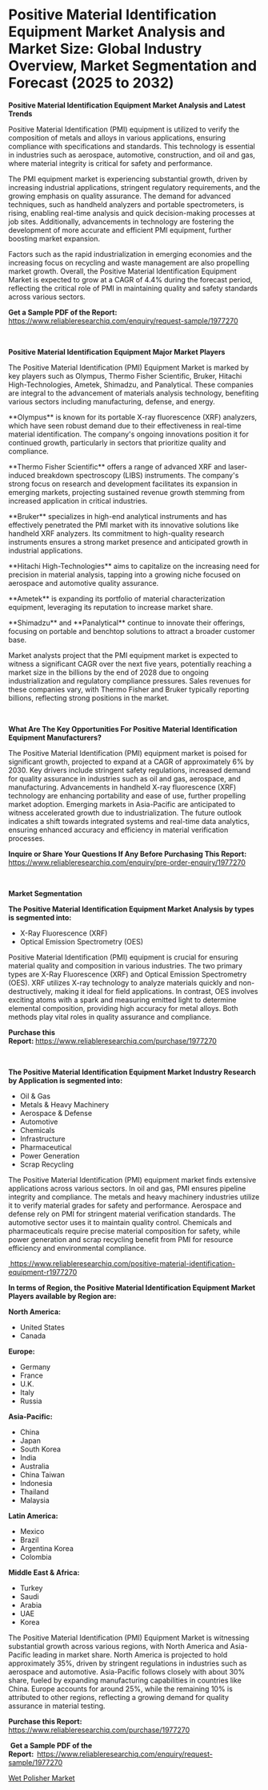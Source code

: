 <p><h1>Positive Material Identification Equipment Market Analysis and Market Size: Global Industry Overview, Market Segmentation and Forecast (2025 to 2032)</h1></p><p><strong>Positive Material Identification Equipment Market Analysis and Latest Trends</strong></p>
<p><p>Positive Material Identification (PMI) equipment is utilized to verify the composition of metals and alloys in various applications, ensuring compliance with specifications and standards. This technology is essential in industries such as aerospace, automotive, construction, and oil and gas, where material integrity is critical for safety and performance. </p><p>The PMI equipment market is experiencing substantial growth, driven by increasing industrial applications, stringent regulatory requirements, and the growing emphasis on quality assurance. The demand for advanced techniques, such as handheld analyzers and portable spectrometers, is rising, enabling real-time analysis and quick decision-making processes at job sites. Additionally, advancements in technology are fostering the development of more accurate and efficient PMI equipment, further boosting market expansion.</p><p>Factors such as the rapid industrialization in emerging economies and the increasing focus on recycling and waste management are also propelling market growth. Overall, the Positive Material Identification Equipment Market is expected to grow at a CAGR of 4.4% during the forecast period, reflecting the critical role of PMI in maintaining quality and safety standards across various sectors.</p></p>
<p><strong>Get a Sample PDF of the Report:&nbsp;</strong> <a href="https://www.reliableresearchiq.com/enquiry/request-sample/1977270?utm_campaign=3513&utm_medium=2&utm_source=Github&utm_content=ia&utm_term=10042025&utm_id=positive-material-identification-equipment">https://www.reliableresearchiq.com/enquiry/request-sample/1977270</a></p>
<p>&nbsp;</p>
<p><strong>Positive Material Identification Equipment Major Market Players</strong></p>
<p><p>The Positive Material Identification (PMI) Equipment Market is marked by key players such as Olympus, Thermo Fisher Scientific, Bruker, Hitachi High-Technologies, Ametek, Shimadzu, and Panalytical. These companies are integral to the advancement of materials analysis technology, benefiting various sectors including manufacturing, defense, and energy.</p><p>**Olympus** is known for its portable X-ray fluorescence (XRF) analyzers, which have seen robust demand due to their effectiveness in real-time material identification. The company's ongoing innovations position it for continued growth, particularly in sectors that prioritize quality and compliance.</p><p>**Thermo Fisher Scientific** offers a range of advanced XRF and laser-induced breakdown spectroscopy (LIBS) instruments. The company's strong focus on research and development facilitates its expansion in emerging markets, projecting sustained revenue growth stemming from increased application in critical industries.</p><p>**Bruker** specializes in high-end analytical instruments and has effectively penetrated the PMI market with its innovative solutions like handheld XRF analyzers. Its commitment to high-quality research instruments ensures a strong market presence and anticipated growth in industrial applications.</p><p>**Hitachi High-Technologies** aims to capitalize on the increasing need for precision in material analysis, tapping into a growing niche focused on aerospace and automotive quality assurance.</p><p>**Ametek** is expanding its portfolio of material characterization equipment, leveraging its reputation to increase market share. </p><p>**Shimadzu** and **Panalytical** continue to innovate their offerings, focusing on portable and benchtop solutions to attract a broader customer base.</p><p>Market analysts project that the PMI equipment market is expected to witness a significant CAGR over the next five years, potentially reaching a market size in the billions by the end of 2028 due to ongoing industrialization and regulatory compliance pressures. Sales revenues for these companies vary, with Thermo Fisher and Bruker typically reporting billions, reflecting strong positions in the market.</p></p>
<p>&nbsp;</p>
<p><strong>What Are The Key Opportunities For Positive Material Identification Equipment Manufacturers?</strong></p>
<p><p>The Positive Material Identification (PMI) equipment market is poised for significant growth, projected to expand at a CAGR of approximately 6% by 2030. Key drivers include stringent safety regulations, increased demand for quality assurance in industries such as oil and gas, aerospace, and manufacturing. Advancements in handheld X-ray fluorescence (XRF) technology are enhancing portability and ease of use, further propelling market adoption. Emerging markets in Asia-Pacific are anticipated to witness accelerated growth due to industrialization. The future outlook indicates a shift towards integrated systems and real-time data analytics, ensuring enhanced accuracy and efficiency in material verification processes.</p></p>
<p><strong>Inquire or Share Your Questions If Any Before Purchasing This Report:</strong> <a href="https://www.reliableresearchiq.com/enquiry/pre-order-enquiry/1977270?utm_campaign=3513&utm_medium=2&utm_source=Github&utm_content=ia&utm_term=10042025&utm_id=positive-material-identification-equipment">https://www.reliableresearchiq.com/enquiry/pre-order-enquiry/1977270</a></p>
<p>&nbsp;</p>
<p><strong>Market Segmentation</strong></p>
<p><strong>The Positive Material Identification Equipment Market Analysis by types is segmented into:</strong></p>
<p><ul><li>X-Ray Fluorescence (XRF)</li><li>Optical Emission Spectrometry (OES)</li></ul></p>
<p><p>Positive Material Identification (PMI) equipment is crucial for ensuring material quality and composition in various industries. The two primary types are X-Ray Fluorescence (XRF) and Optical Emission Spectrometry (OES). XRF utilizes X-ray technology to analyze materials quickly and non-destructively, making it ideal for field applications. In contrast, OES involves exciting atoms with a spark and measuring emitted light to determine elemental composition, providing high accuracy for metal alloys. Both methods play vital roles in quality assurance and compliance.</p></p>
<p><strong>Purchase this Report:&nbsp;</strong><a href="https://www.reliableresearchiq.com/purchase/1977270?utm_campaign=3513&utm_medium=2&utm_source=Github&utm_content=ia&utm_term=10042025&utm_id=positive-material-identification-equipment">https://www.reliableresearchiq.com/purchase/1977270</a></p>
<p>&nbsp;</p>
<p><strong>The Positive Material Identification Equipment Market Industry Research by Application is segmented into:</strong></p>
<p><ul><li>Oil & Gas</li><li>Metals & Heavy Machinery</li><li>Aerospace & Defense</li><li>Automotive</li><li>Chemicals</li><li>Infrastructure</li><li>Pharmaceutical</li><li>Power Generation</li><li>Scrap Recycling</li></ul></p>
<p><p>The Positive Material Identification (PMI) equipment market finds extensive applications across various sectors. In oil and gas, PMI ensures pipeline integrity and compliance. The metals and heavy machinery industries utilize it to verify material grades for safety and performance. Aerospace and defense rely on PMI for stringent material verification standards. The automotive sector uses it to maintain quality control. Chemicals and pharmaceuticals require precise material composition for safety, while power generation and scrap recycling benefit from PMI for resource efficiency and environmental compliance.</p></p>
<p><a href="https://www.reliableresearchiq.com/positive-material-identification-equipment-r1977270?utm_campaign=3513&utm_medium=2&utm_source=Github&utm_content=ia&utm_term=10042025&utm_id=positive-material-identification-equipment">&nbsp;https://www.reliableresearchiq.com/positive-material-identification-equipment-r1977270</a></p>
<p><strong>In terms of Region, the Positive Material Identification Equipment Market Players available by Region are:</strong></p>
<p>
    <p> <strong> North America: </strong>
        <ul>
            <li>United States</li>
            <li>Canada</li>
        </ul>
        </p> 
    <p> <strong> Europe: </strong>
        <ul>
            <li>Germany</li>
            <li>France</li>
            <li>U.K.</li>
            <li>Italy</li>
            <li>Russia</li>
        </ul>
        </p> 
    <p> <strong> Asia-Pacific: </strong>
        <ul>
            <li>China</li>
            <li>Japan</li>
            <li>South Korea</li>
            <li>India</li>
            <li>Australia</li>
            <li>China Taiwan</li>
            <li>Indonesia</li>
            <li>Thailand</li>
            <li>Malaysia</li>
        </ul>
        </p> 
    <p> <strong> Latin America: </strong>
        <ul>
            <li>Mexico</li>
            <li>Brazil</li>
            <li>Argentina Korea</li>
            <li>Colombia</li>
        </ul>
        </p> 
    <p> <strong> Middle East & Africa: </strong>
        <ul>
            <li>Turkey</li>
            <li>Saudi</li>
            <li>Arabia</li>
            <li>UAE</li>
            <li>Korea</li>
        </ul>
    </p>
    </p>
<p><p>The Positive Material Identification (PMI) Equipment Market is witnessing substantial growth across various regions, with North America and Asia-Pacific leading in market share. North America is projected to hold approximately 35%, driven by stringent regulations in industries such as aerospace and automotive. Asia-Pacific follows closely with about 30% share, fueled by expanding manufacturing capabilities in countries like China. Europe accounts for around 25%, while the remaining 10% is attributed to other regions, reflecting a growing demand for quality assurance in material testing.</p></p>
<p><strong>Purchase this Report: </strong><a href="https://www.reliableresearchiq.com/purchase/1977270?utm_campaign=3513&utm_medium=2&utm_source=Github&utm_content=ia&utm_term=10042025&utm_id=positive-material-identification-equipment">https://www.reliableresearchiq.com/purchase/1977270</a></p>
<p>&nbsp;<strong>Get a Sample PDF of the Report:&nbsp;&nbsp;</strong><a href="https://www.reliableresearchiq.com/enquiry/request-sample/1977270?utm_campaign=3513&utm_medium=2&utm_source=Github&utm_content=ia&utm_term=10042025&utm_id=positive-material-identification-equipment">https://www.reliableresearchiq.com/enquiry/request-sample/1977270</a></p>
<p><strong></strong></p>
<p><p><a href="https://github.com/avikalitesjj/Market-Research-Report-List-1/blob/main/wet-polisher-market.md?utm_campaign=3513&utm_medium=2&utm_source=Github&utm_content=ia&utm_term=10042025&utm_id=positive-material-identification-equipment">Wet Polisher Market</a></p></p>